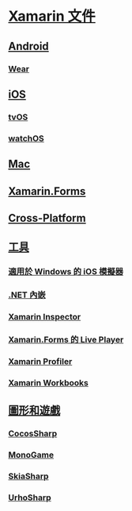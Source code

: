 # [Xamarin 文件](index.md)
## [Android](android/index.yml)
### [Wear](android/wear/index.md)
## [iOS](ios/index.yml)
### [tvOS](ios/tvos/index.md)
### [watchOS](ios/watchos/index.md)
## [Mac](mac/index.yml)
## [Xamarin.Forms](xamarin-forms/index.yml)
## [Cross-Platform](cross-platform/index.yml)
## [工具](tools/index.yml)
### [適用於 Windows 的 iOS 模擬器](tools/ios-simulator.md)
### [.NET 內嵌](tools/dotnet-embedding/index.md)
### [Xamarin Inspector](tools/inspector/index.md)
### [Xamarin.Forms 的 Live Player](tools/live-player/index.md)
### [Xamarin Profiler](tools/profiler/index.md)
### [Xamarin Workbooks](tools/workbooks/index.md)
## [圖形和遊戲](graphics-games/index.yml)
### [CocosSharp](graphics-games/cocossharp/index.md)
### [MonoGame](graphics-games/monogame/index.md)
### [SkiaSharp](graphics-games/skiasharp/index.md)
### [UrhoSharp](graphics-games/urhosharp/index.md)
